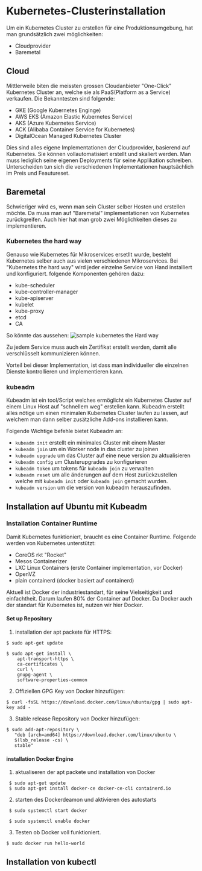 # Kubernetes-Clusterinstallation
Um ein Kubernetes Cluster zu erstellen für eine Produktionsumgebung, hat man grundsätzlich zwei möglichkeiten:
* Cloudprovider
* Baremetal 
## Cloud
Mittlerweile biten die meissten grossen Cloudanbieter "One-Click" Kubernetes Cluster an, welche sie als PaaS(Platform as a Service) verkaufen. Die Bekanntesten sind folgende:
* GKE (Google Kubernetes Enginge)
* AWS EKS (Amazon Elastic Kubernetes Service)
* AKS (Azure Kubernetes Service)
* ACK (Alibaba Container Service for Kubernetes)
* DigitalOcean Managed Kubernetes Cluster

Dies sind alles eigene Implementationen der Cloudprovider, basierend auf Kubernetes. Sie können vollautomatisiert erstellt und skaliert werden. Man muss lediglich seine eigenen Deployments für seine Applikation schreiben. Unterscheiden tun sich die verschiedenen Implementationen hauptsächlich im Preis und Feautureset. 

## Baremetal 
Schwieriger wird es, wenn man sein Cluster selber Hosten und erstellen möchte. Da muss man auf "Baremetal" implementationen von Kubernetes zurückgreifen. Auch hier hat man grob zwei Möglichkeiten dieses zu implementieren. 

### Kubernetes the hard way
Genauso wie Kubernetes für Mikroservices ersetllt wurde, besteht Kubernetes selber auch aus vielen verschiedenen Mikroservices. Bei "Kubernetes the hard way" wird jeder einzelne Service von Hand installiert und konfiguriert. folgende Komponenten gehören dazu:
* kube-scheduler
* kube-controller-manager
* kube-apiserver
* kubelet
* kube-proxy
* etcd
* CA

So könnte das aussehen:
![sample kubernetes the Hard way](https://github.com/baru5201/M300/blob/master/bilder/Kubernetesthehardway-sample.png)

Zu jedem Service muss auch ein Zertifikat erstellt werden, damit alle verschlüsselt kommunizieren können.

Vorteil bei dieser Implementation, ist dass man individueller die einzelnen Dienste kontrollieren und implementieren kann.

### kubeadm
Kubeadm ist ein tool/Script welches ermöglicht ein Kubernetes Cluster auf einem Linux Host auf "schnellem weg" erstellen kann. 
Kubeadm erstellt alles nötige um einen minimalen Kubernetes Cluster laufen zu lassen, auf welchem man dann selber zusätzliche Add-ons installieren kann.

Folgende Wichtige befehle bietet Kubeadm an:
- `kubeadm init` erstellt ein minimales Cluster mit einem Master
- `kubeadm join` um ein Worker node in das cluster zu joinen
- `kubeadm upgrade` um das Cluster auf eine neue version zu aktualisieren
- `kubeadm config` um Clusterupgrades zu konfigurieren
- `kubeadm token` um tokens für `kubeadm join` zu verwalten
- `kubeadm reset` um alle änderungen auf dem Host zurückzustellen welche mit `kubeadm init` oder `kubeadm join` gemacht wurden.
- `kubeadm version` um die version von kubeadm herauszufinden.

## Installation auf Ubuntu mit Kubeadm
### Installation Container Runtime 
Damit Kubernetes funktioniert, braucht es eine Container Runtime. Folgende werden von Kubernetes unterstützt:
- CoreOS rkt "Rocket"
- Mesos Containerizer
- LXC Linux Containers (erste Container implementation, vor Docker)
- OpenVZ
- plain containerd (docker basiert auf containerd)

Aktuell ist Docker der industriestandart, für seine Vielseitigkeit und einfachtheit. Darum laufen 80% der Container auf Docker. Da Docker auch der standart für Kubernetes ist, nutzen wir hier Docker.

#### Set up Repository
1. installation der apt packete für HTTPS:
```
$ sudo apt-get update

$ sudo apt-get install \
    apt-transport-https \
    ca-certificates \
    curl \
    gnupg-agent \
    software-properties-common
```
2. Offiziellen GPG Key von Docker hinzufügen:
```
$ curl -fsSL https://download.docker.com/linux/ubuntu/gpg | sudo apt-key add -
```
3. Stable release Repository von Docker hinzufügen:
```
$ sudo add-apt-repository \
   "deb [arch=amd64] https://download.docker.com/linux/ubuntu \
   $(lsb_release -cs) \
   stable"
```
#### installation Docker Engine
1. aktualiseren der apt packete und installation von Docker
```
 $ sudo apt-get update
 $ sudo apt-get install docker-ce docker-ce-cli containerd.io
```
2. starten des Dockerdeamon und aktivieren des autostarts
``` 
 $ sudo systemctl start docker
 
 $ sudo systemctl enable docker
``` 
3. Testen ob Docker voll funktioniert.
``` 
$ sudo docker run hello-world
``` 


## Installation von kubectl
